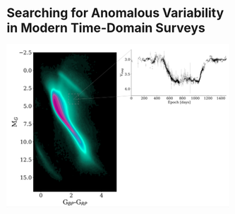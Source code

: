 # Searching for Anomalous Variability in Modern Time-Domain Surveys


![demo-lightcurve](https://github.com/AndyTza/demo_BL_timedomain/blob/main/figures/hr-demo-lc.png?raw=true)